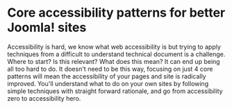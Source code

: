 # Core accessibility patterns for better Joomla! sites
Accessibility is hard, we know what web accessibility is but trying to apply techniques from a difficult to understand technical document is a challenge. Where to start? Is this relevant? What does this mean? It can end up being all too hard to do. It doesn't need to be this way, focusing on just 4 core patterns will mean the accessibility of your pages and site is radically improved. You'll understand what to do on your own sites by following simple techniques with straight forward rationale, and go from accessibility zero to accessibility hero.
